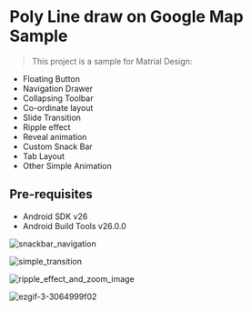 Poly Line draw on Google Map Sample
===================================

>This project is a sample for Matrial Design:

- Floating Button
- Navigation Drawer
- Collapsing Toolbar
- Co-ordinate layout
- Slide Transition
- Ripple effect
- Reveal animation
- Custom Snack Bar
- Tab Layout
- Other Simple Animation



Pre-requisites
--------------

- Android SDK v26
- Android Build Tools v26.0.0


![snackbar_navigation](https://user-images.githubusercontent.com/30496566/29820648-d72266f6-8ce2-11e7-8831-606a7507d93c.gif)


![simple_transition](https://user-images.githubusercontent.com/30496566/29820760-2c59f602-8ce3-11e7-9654-1eb8fd424866.gif)

![ripple_effect_and_zoom_image](https://user-images.githubusercontent.com/30496566/29820800-4b8d8c46-8ce3-11e7-8720-0e47d7c6941d.gif)

![ezgif-3-3064999f02](https://user-images.githubusercontent.com/30496566/29821011-117dd294-8ce4-11e7-8506-cc8008720b4b.gif)




